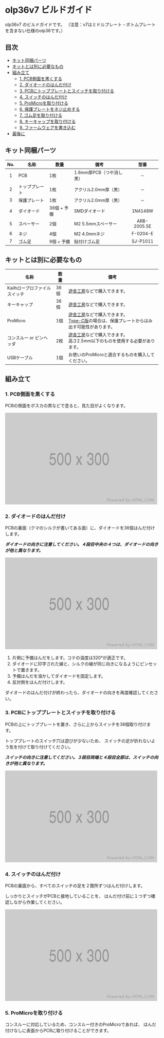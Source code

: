# olp36v7 ビルドガイド

olp36v7 のビルドガイドです。
（注意：v7はミドルプレート・ボトムプレートを含まない仕様のolp36です。）

## 目次

<!-- vim-markdown-toc GFM -->

* [キット同梱パーツ](#キット同梱パーツ)
* [キットとは別に必要なもの](#キットとは別に必要なもの)
* [組み立て](#組み立て)
  * [1. PCB側面を黒くする](#1-pcb側面を黒くする)
  * [2. ダイオードのはんだ付け](#2-ダイオードのはんだ付け)
  * [3. PCBにトッププレートとスイッチを取り付ける](#3-pcbにトッププレートとスイッチを取り付ける)
  * [4. スイッチのはんだ付け](#4-スイッチのはんだ付け)
  * [5. ProMicroを取り付ける](#5-promicroを取り付ける)  
  * [6. 保護プレートをネジ止めする](#6-保護プレートをネジ止めする)
  * [7. ゴム足を取り付ける](#7-ゴム足を取り付ける)
  * [8. キーキャップを取り付ける](#8-キーキャップを取り付ける)
  * [9. ファームウェアを書き込む](#9-ファームウェアを書き込む)
* [最後に](#最後に)

<!-- vim-markdown-toc -->


## キット同梱パーツ

| No. | 名称 | 数量 | 備考 | 型番 |
|:---:|----|----|----|:---:|
| 1 | PCB | 1枚 | 1.6mm厚PCB（つや消し黒） | － |
| 2 | トッププレート | 1枚 | アクリル2.0mm厚（黒） | － |
| 3 | 保護プレート | 1枚 | アクリル2.0mm厚（黒） | － |
| 4 | ダイオード | 36個 + 予備 | SMDダイオード | 1N4148W |
| 5 | スペーサー | 2個 | M2 5.5mmスペーサー | ARB-2005.5E |
| 6 | ネジ | 4個 | M2 4.0mmネジ | F-0204-E |
| 7 | ゴム足 | 9個 + 予備 | 貼付けゴム足 | SJ-P1011 |


## キットとは別に必要なもの

| 名称 | 数量 | 備考 |
|----|----|----|
| Kailhロープロファイルスイッチ | 36個 | [遊舎工房](https://shop.yushakobo.jp/products/pg1350)などで購入できます。 |
| キーキャップ | 36個 | [遊舎工房](https://shop.yushakobo.jp/products/pg1350cap-blank)などで購入できます。 |
| ProMicro | 1個 | [遊舎工房](https://shop.yushakobo.jp/products/promicro-spring-pinheader)などで購入できます。<br>[Type-C版](https://shop.yushakobo.jp/products/3905)の場合は、保護プレートからはみ出す可能性があります。 |
| コンスルー or ピンヘッダ | 2枚 | [遊舎工房](https://shop.yushakobo.jp/products/31)などで購入できます。<br>高さ2.5mm以下のものを使用する必要があります。 |
| USBケーブル | 1個 | お使いのProMicroと適合するものを購入してください。 |

## 組み立て

### 1. PCB側面を黒くする

PCBの側面をポスカの黒などで塗ると、見た目がよくなります。

![](assets/500x300.png)


### 2. ダイオードのはんだ付け

PCBの裏面（クマのシルクが書いてある面）に、ダイオードを36個はんだ付けします。

***ダイオードの向きに注意してください。４段目中央の４つは、ダイオードの向きが他と異なります。***

![](assets/500x300.png)

1. 片側に予備はんだをします。コテの温度は320°が適正です。
2. ダイオードに印字された線と、シルクの線が同じ向きになるようにピンセットで置きます。
3. 予備はんだを溶かしてダイオードを固定します。
4. 反対側をはんだ付けします。

ダイオードのはんだ付けが終わったら、ダイオードの向きを再度確認してください。


### 3. PCBにトッププレートとスイッチを取り付ける

PCBの上にトッププレートを置き、さらに上からスイッチを36個取り付けます。

トッププレートのスイッチ穴は遊びが少ないため、
スイッチの足が折れないよう気を付けて取り付けてください。

***スイッチの向きに注意してください。３段目両端と４段目全部は、スイッチの向きが他と異なります。***

![](assets/500x300.png)


### 4. スイッチのはんだ付け

PCBの裏面から、すべてのスイッチの足を２箇所ずつはんだ付けします。

しっかりとスイッチがPCBと接地していることを、
はんだ付け前に１つずつ確認しながら作業してください。

![](assets/500x300.png)


### 5. ProMicroを取り付ける

コンスルーに対応しているため、コンスルー付きのProMicroであれば、
はんだ付けなしに表面からPCBに取り付けることができます。
